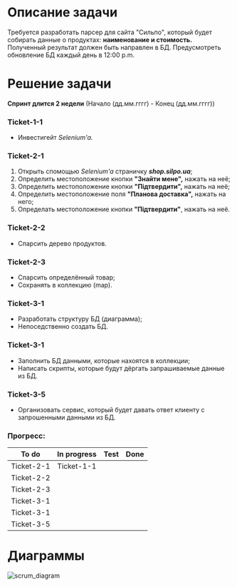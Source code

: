 # Описание задачи

Требуется разработать парсер для сайта "Сильпо", 
который будет собирать данные о продуктах: **наименование и стоимость.**
Полученный результат должен быть направлен в БД. Предусмотреть обновление
БД каждый день в 12:00 p.m.

# Решение задачи

**Спринт длится 2 недели**
(Начало (дд.мм.гггг) - Конец (дд.мм.гггг))

### Ticket-1-1

* Инвестигейт *Selenium'a.*

### Ticket-2-1

1. Открыть спомощью *Selenium'a* страничку _**shop.silpo.ua**_;
2. Определить местоположение кнопки **"Знайти мене",** нажать на неё; 
3. Определить местоположение кнопки **"Підтвердити",** нажать на неё; 
4. Определить местоположение поля **"Планова доставка",** нажать на него; 
5. Определать местоположение кнопки **"Підтвердити"**, нажать на неё.

### Ticket-2-2

* Спарсить дерево продуктов.

### Ticket-2-3

* Спарсить определённый товар;
* Сохранять в коллекцию (map).

### Ticket-3-1

* Разработать структуру БД (диаграмма);
* Непоседственно создать БД.

### Ticket-3-1

* Заполнить БД данными, которые нахоятся в коллекции;
* Написать скрипты, которые будут дёргать запрашиваемые данные из БД.

### Ticket-3-5

* Организовать сервис, который будет давать ответ клиенту с запрошенными данными из БД.

### Прогресс:

To do        | In progress   | Test          |Done
------------ | ------------- | ------------- |-------------
Ticket-2-1   | Ticket-1-1 
Ticket-2-2   |
Ticket-2-3   |
Ticket-3-1   |
Ticket-3-1   |
Ticket-3-5   |

# Диаграммы

![scrum_diagram](http://www.plantuml.com/plantuml/proxy?cache=no&src=https://raw.githubusercontent.com/foreverdumb/HomeTask_3/HOMETASK-3_Create_MD_for_development_cycle/scrum_diagram.iuml)